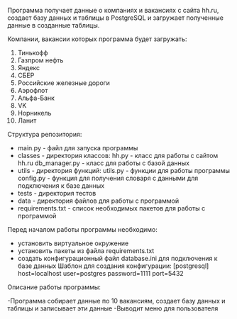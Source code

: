 Программа получает данные о компаниях и вакансиях с сайта hh.ru, создает базу 
данных и таблицы в PostgreSQL и загружает полученные данные в созданные таблицы.


Компании, вакансии которых программа будет загружать:
1. Тинькофф
2. Газпром нефть
3. Яндекс
4. СБЕР
5. Российские железные дороги
6. Аэрофлот
7. Альфа-Банк
8. VK
9. Норникель
10. Ланит


Структура репозитория:

- main.py - файл для запуска программы
- classes - директория классов: hh.py - класс для работы с сайтом hh.ru
                                db_manager.py - класс для работы с базой данных
- utils - директория функций: utils.py - функции для работы программы
                              config.py - функция для получения словаря с данными для подключения к базе данных
- tests - директория тестов
- data - директория файлов для работы с программой
- requirements.txt - список необходимых пакетов для работы с программой


Перед началом работы программы необходимо:

- установить виртуальное окружение
- установить пакеты из файла requirements.txt
- создать конфигурационный файл database.ini для подключения к базе данных
Шаблон для создания конфигурации:
[postgresql]
host=localhost
user=postgres
password=1111
port=5432


Описание работы программы:

-Программа собирает данные по 10 вакансиям, создает базу данных и таблицы и записывает эти данные
-Выводит меню для пользователя
